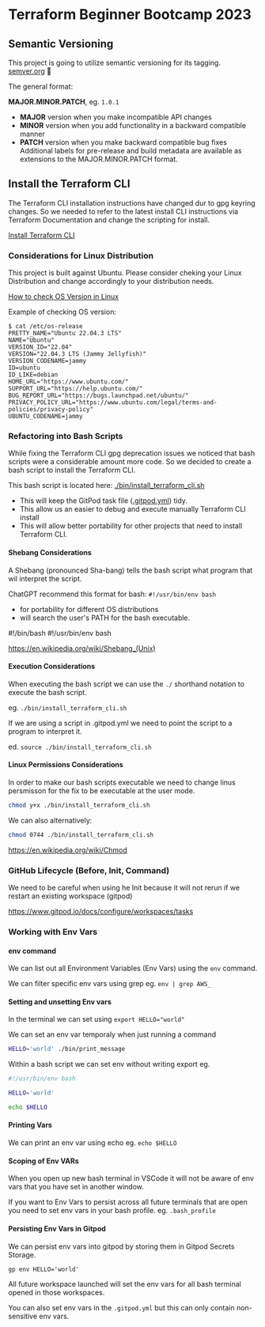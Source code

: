 # Terraform Beginner Bootcamp 2023

## Semantic Versioning


This project  is going to utilize semantic versioning for its tagging.
[semver.org](https://semver.org/)    :mage:


The general format:


**MAJOR.MINOR.PATCH**,  eg. `1.0.1`

- **MAJOR** version when you make incompatible API changes
- **MINOR** version when you add functionality in a backward compatible manner
- **PATCH** version when you make backward compatible bug fixes
Additional labels for pre-release and build metadata are available as extensions to the MAJOR.MINOR.PATCH format.



## Install the Terraform CLI

The Terraform CLI installation instructions have changed dur to gpg keyring changes. So we needed to refer to the latest install CLI instructions via Terraform Documentation and change the scripting for install.

[Install Terraform CLI](https://developer.hashicorp.com/terraform/tutorials/aws-get-started/install-cli)

### Considerations for Linux Distribution

This project is built against Ubuntu.
Please consider cheking your Linux Distribution and change accordingly to your distribution needs.

[How to check OS Version in Linux](
https://www.cyberciti.biz/faq/how-to-check-os-version-in-linux-command-line/)

Example of checking OS version:

```
$ cat /etc/os-release 
PRETTY_NAME="Ubuntu 22.04.3 LTS"
NAME="Ubuntu"
VERSION_ID="22.04"
VERSION="22.04.3 LTS (Jammy Jellyfish)"
VERSION_CODENAME=jammy
ID=ubuntu
ID_LIKE=debian
HOME_URL="https://www.ubuntu.com/"
SUPPORT_URL="https://help.ubuntu.com/"
BUG_REPORT_URL="https://bugs.launchpad.net/ubuntu/"
PRIVACY_POLICY_URL="https://www.ubuntu.com/legal/terms-and-policies/privacy-policy"
UBUNTU_CODENAME=jammy
```


### Refactoring into Bash Scripts

While fixing the Terraform CLI gpg deprecation issues we noticed that bash scripts were a considerable amount more code. So we decided to create a bash script to install the Terraform CLI.

This bash script is located here: [./bin/install_terraform_cli.sh](./bin/install_terraform_cli.sh)

- This will keep the GitPod task file ([.gitpod.yml](.gitpod.yml)) tidy.
- This allow us an easier to debug and execute manually Terraform CLI install
- This will allow better portability for other projects that need to install Terraform CLI.


#### Shebang Considerations

A Shebang (pronounced Sha-bang) tells the bash script what program that wil interpret the script.

ChatGPT recommend this format for bash: `#!/usr/bin/env bash`

- for portability for different  OS distributions 
- will search the user's PATH for the bash executable.


#!/bin/bash
#!/usr/bin/env bash



https://en.wikipedia.org/wiki/Shebang_(Unix)

#### Execution Considerations

When executing the bash script we can use the `./` shorthand notation to execute the bash script.

eg. `./bin/install_terraform_cli.sh`

If we are using a script in .gitpod.yml we need to point the script to a program to interpret it.

ed. `source ./bin/install_terraform_cli.sh`

#### Linux Permissions Considerations

In order to make our bash scripts executable we need to change linus persmisson for the fix to be executable at the user mode.

```sh
chmod y+x ./bin/install_terraform_cli.sh
```

We can also alternatively:

```sh
chmod 0744 ./bin/install_terraform_cli.sh
```


https://en.wikipedia.org/wiki/Chmod


### GitHub Lifecycle (Before, Init, Command)

We need to be careful when using he Init because it will not rerun if we restart an existing workspace (gitpod) 

https://www.gitpod.io/docs/configure/workspaces/tasks

### Working with Env Vars

#### env command

We can list out all Environment Variables (Env Vars) using the `env` command.

We can filter specific env vars using grep eg. `env | grep AWS_`

#### Setting and unsetting Env vars

In the terminal we can set using `export HELLO="world"`

We can set an env var temporaly when just running a command


```sh
HELLO='world' ./bin/print_message
```

Within a bash script we can set env without writing export eg.

```sh
#!/usr/bin/env bash

HELLO='world'

echo $HELLO
```

#### Printing Vars


We can print an env var using echo eg. `echo $HELLO`


#### Scoping of Env VARs

When you open up new bash terminal in VSCode it will not be aware of env vars that you have set in another window. 

If you want to Env Vars to persist across all future terminals that are open you need to set env vars in your bash profile. eg. `.bash_profile`


#### Persisting Env Vars in Gitpod

We can persist env vars into gitpod by storing them in Gitpod Secrets Storage.


```
gp env HELLO='world'
```

All future workspace launched will set the env vars for all bash terminal opened in those workspaces.

You can also set env vars in the `.gitpod.yml` but this can only contain non-sensitive env vars.




 
